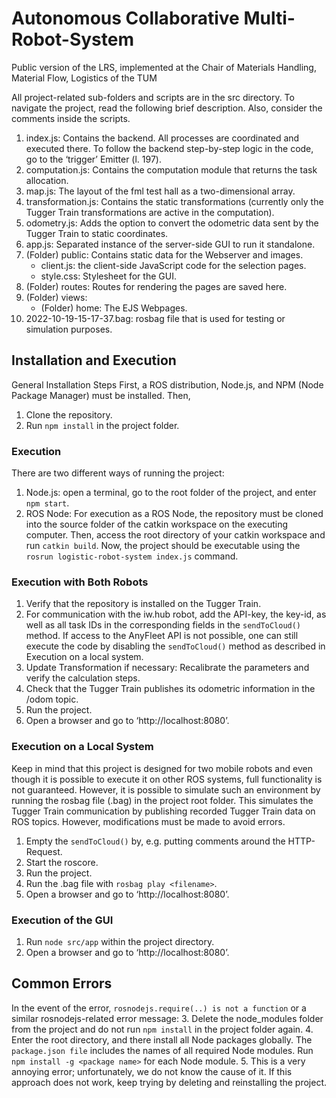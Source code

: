 # Autonomous Collaborative Multi-Robot-System
Public version of the LRS, implemented at the Chair of Materials Handling, Material Flow, Logistics of the TUM

 All project-related sub-folders and scripts are in the src directory. To navigate the project, read the following brief description. Also, consider the comments inside the scripts.
 
1.	index.js: Contains the backend. All processes are coordinated and executed there. To follow the backend step-by-step logic in the code, go to the ‘trigger’ Emitter (l. 197).
2.	computation.js: Contains the computation module that returns the task allocation.
3.	map.js: The layout of the fml test hall as a two-dimensional array.
4.	transformation.js: Contains the static transformations (currently only the Tugger Train transformations are active in the computation).
5.	odometry.js: Adds the option to convert the odometric data sent by the Tugger Train to static coordinates.
6.	app.js: Separated instance of the server-side GUI to run it standalone.
7.	(Folder) public: Contains static data for the Webserver and images. 
    - client.js: the client-side JavaScript code for the selection pages.
    - 	style.css: Stylesheet for the GUI.
8.	(Folder) routes: Routes for rendering the pages are saved here.
9.	(Folder) views: 
    -	(Folder) home: The EJS Webpages.
10.	2022-10-19-15-17-37.bag: rosbag file that is used for testing or simulation purposes.


## Installation and Execution
General Installation Steps
First, a ROS distribution, Node.js, and NPM (Node Package Manager) must be installed. Then,
1.	Clone the repository.
2.	Run `npm install` in the project folder.

### Execution
There are two different ways of running the project:
1.	Node.js: open a terminal, go to the root folder of the project, and enter 
`npm start`.
2.	ROS Node: For execution as a ROS Node, the repository must be cloned into the source folder of the catkin workspace on the executing computer. Then, access the root directory of your catkin workspace and run `catkin build`. Now, the project should be executable using the `rosrun logistic-robot-system index.js` command.

### Execution with Both Robots
1.	Verify that the repository is installed on the Tugger Train.
2.	For communication with the iw.hub robot, add the API-key, the key-id, as well as all task IDs in the corresponding fields in the `sendToCloud()` method. If access to the AnyFleet API is not possible, one can still execute the code by disabling the `sendToCloud()` method as described in Execution on a local system.
3.	Update Transformation if necessary: Recalibrate the parameters and verify the calculation steps.
4.	Check that the Tugger Train publishes its odometric information in the /odom topic.
5.	Run the project.
6.	Open a browser and go to ‘http://localhost:8080’. 

### Execution on a Local System
Keep in mind that this project is designed for two mobile robots and even though it is possible to execute it on other ROS systems, full functionality is not guaranteed. However, it is possible to simulate such an environment by running the rosbag file (.bag) in the project root folder. This simulates the Tugger Train communication by publishing recorded Tugger Train data on ROS topics. However, modifications must be made to avoid errors.
1.	Empty the `sendToCloud()` by, e.g. putting comments around the HTTP-Request.
2.	Start the roscore.
3.	Run the project.
4.	Run the .bag file with `rosbag play <filename>`.
5.	Open a browser and go to ‘http://localhost:8080’. 

### Execution of the GUI
1.	Run `node src/app` within the project directory.
2.	Open a browser and go to ‘http://localhost:8080’.

## Common Errors
In the event of the error, `rosnodejs.require(..) is not a function` or a similar  rosnodejs-related error message: 
3.	Delete the node_modules folder from the project and do not run `npm install` in the project folder again.
4.	Enter the root directory, and there install all Node packages globally. 
    The `package.json file` includes the names of all required Node modules. 
    Run `npm install -g <package name>` for each Node module.
5.	This is a very annoying error; unfortunately, we do not know the cause of it. If this approach does not work, keep trying by deleting and reinstalling the project. 



